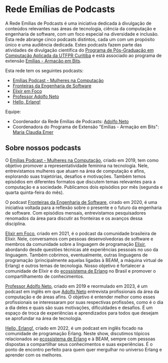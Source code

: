 # Rede Emílias de Podcasts

A Rede Emílias de Podcasts é uma iniciativa dedicada à divulgação de conteúdos relevantes nas áreas de tecnologia, ciência da computação e engenharia de software, com um foco especial na diversidade e inclusão. Esta rede abrange cinco podcasts distintos, cada um com um propósito único e uma audiência dedicada. Estes podcasts fazem parte das atividades de divulgação científica do [Programa de Pós-Graduação em Computação Aplicada da UTFPR Curitiba](http://ppgca.ct.utfpr.edu.br/) e está associado ao programa de extensão [Emílias - Armação em Bits](https://utfpr.curitiba.br/emilias/).


Esta rede tem os seguintes podcasts:

- [Emílias Podcast - Mulheres na Computação](https://adolfont.github.io/extension/podcasts/emilias)
- [Fronteiras da Engenharia de Software](https://fronteirases.github.io/)
- [Elixir em Foco](https://www.elixiremfoco.com/)
- [Professor Adolfo Neto](https://adolfont.github.io/extension/podcasts/adolfont)
- [Hello, Erlang!](https://helloerlang.github.io/)


Equipe:
- Coordenador da Rede Emílias de Podcasts: [Adolfo Neto](https://adolfont.github.io/)
- Coordenadora do Programa de Extensão "Emílias - Armação em Bits": [Maria Claudia Emer](http://lattes.cnpq.br/8275326076771841)

## Sobre nossos podcasts

O [Emílias Podcast - Mulheres na Computação](https://adolfont.github.io/extension/podcasts/emilias), criado em 2019, tem como objetivo promover a representatividade feminina na tecnologia. Nele, entrevistamos mulheres que atuam na área de computação e afins, explorando suas trajetórias, desafios e motivações. Também temos episódios em diferentes formatos que discutem temas relevantes para a computação e a sociedade. Publicamos dois episódios por mês (segunda e quarta quinta-feira do mês).

O podcast [Fronteiras da Engenharia de Software](https://fronteirases.github.io/), cirado em 2020, é uma iniciativa voltada para a reflexão sobre o presente e o futuro da engenharia de software. Com episódios mensais, entrevistamos pesquisadores renomados da área para discutir as fronteiras e os avanços dessa disciplina. 

[Elixir em Foco](http://elixiremfoco.com), criado em 2021, é o podcast da comunidade brasileira de Elixir. Nele, conversamos com pessoas desenvolvedoras de software e membros da comunidade sobre a linguagem de programação [Elixir](https://adolfont.github.io/util/elixir), abordando desde questões técnicas até experiências pessoais no uso da linguagem. Também cobrimos, eventualmente, outras linguagens de programação (principalmente aquelas ligadas à BEAM, a máquina virtual de Erlang) e outros temas de tecnologia. Nosso objetivo é fortalecer a comunidade de Elixir e do [ecossistema de Erlang](https://bit.ly/3Sl8XTO) no Brasil e promover o compartilhamento de conhecimentos.

[Professor Adolfo Neto](https://adolfont.github.io/extension/podcasts/adolfont), criado em 2019 e reormulado em 2023, é um podcast em inglês em que [Adolfo Neto](https://adolfont.github.io/) entrevista profissionais da área da computação e de áreas afins. O objetivo é entender melhor como esses profissionais se interessaram por suas respectivas profissões, como é o dia a dia deles e quais são suas motivações, dificuldades e desafios. É um espaço de troca de experiências e aprendizados para todos que desejam se aprofundar na área de tecnologia.

[Hello, Erlang!](https://helloerlang.github.io/), criado em 2022, é um podcast em inglês focado na comunidade de programação Erlang. Neste show, discutimos tópicos relacionados ao [ecossistema de Erlang](https://bit.ly/3Sl8XTO) e à BEAM, sempre com pessoas dispostas a compartilhar seus conhecimentos e suas experiências. É o ponto de encontro perfeito para quem quer mergulhar no universo Erlang e aprender com os melhores.

